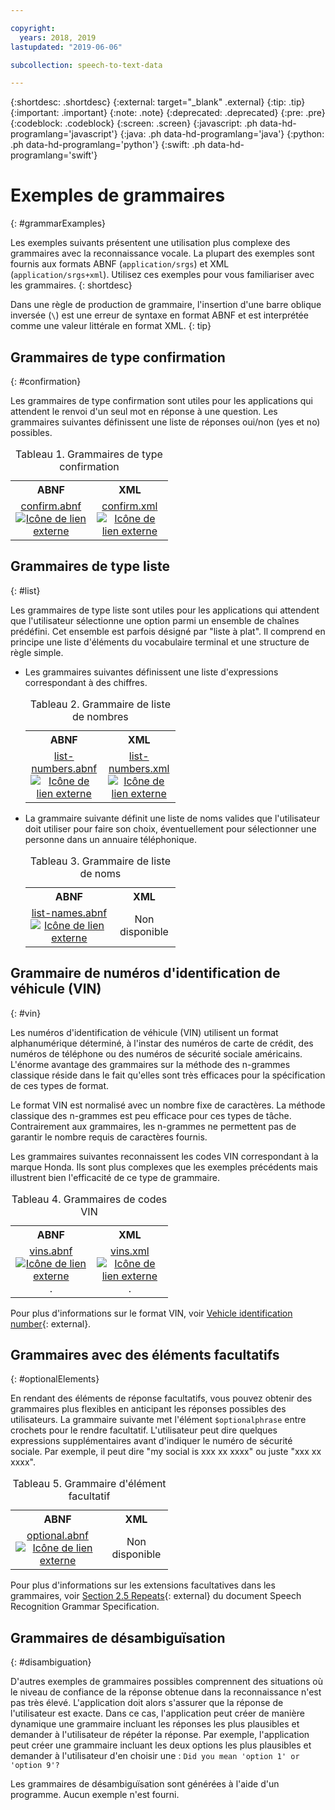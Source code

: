 ```yaml
---

copyright:
  years: 2018, 2019
lastupdated: "2019-06-06"

subcollection: speech-to-text-data

---
```


{:shortdesc: .shortdesc}
{:external: target="_blank" .external}
{:tip: .tip}
{:important: .important}
{:note: .note}
{:deprecated: .deprecated}
{:pre: .pre}
{:codeblock: .codeblock}
{:screen: .screen}
{:javascript: .ph data-hd-programlang='javascript'}
{:java: .ph data-hd-programlang='java'}
{:python: .ph data-hd-programlang='python'}
{:swift: .ph data-hd-programlang='swift'}

# Exemples de grammaires
{: #grammarExamples}

Les exemples suivants présentent une utilisation plus complexe des grammaires avec la reconnaissance vocale. La plupart des exemples sont fournis aux formats ABNF (`application/srgs`) et XML (`application/srgs+xml`). Utilisez ces exemples pour vous familiariser avec les grammaires.
{: shortdesc}

Dans une règle de production de grammaire, l'insertion d'une barre oblique inversée (`\`) est une erreur de syntaxe en format ABNF et est interprétée comme une valeur littérale en format XML.
{: tip}

## Grammaires de type confirmation
{: #confirmation}

Les grammaires de type confirmation sont utiles pour les applications qui attendent le renvoi d'un seul mot en réponse à une question. Les grammaires suivantes définissent une liste de réponses oui/non (yes et no) possibles.

<table style="width:50%">
  <caption>Tableau 1. Grammaires de type confirmation</caption>
  <tr>
    <th style="text-align:center">ABNF</th>
    <th style="text-align:center">XML</th>
  </tr>
  <tr>
    <td style="text-align:center">
      <a target="_blank" href="https://watson-developer-cloud.github.io/doc-tutorial-downloads/speech-to-text/grammars/confirm.abnf" download="confirm.abnf">confirm.abnf <img src="../../icons/launch-glyph.svg" alt="Icône de lien externe" title="Icône de lien externe"></a>
    </td>
    <td style="text-align:center">
      <a target="_blank" href="https://watson-developer-cloud.github.io/doc-tutorial-downloads/speech-to-text/grammars/confirm.xml" download="confirm.xml">confirm.xml <img src="../../icons/launch-glyph.svg" alt="Icône de lien externe" title="Icône de lien externe"></a>
    </td>
  </tr>
</table>

## Grammaires de type liste
{: #list}

Les grammaires de type liste sont utiles pour les applications qui attendent que l'utilisateur sélectionne une option parmi un ensemble de chaînes prédéfini. Cet ensemble est parfois désigné par "liste à plat". Il comprend en principe une liste d'éléments du vocabulaire terminal et une structure de règle simple.

-   Les grammaires suivantes définissent une liste d'expressions correspondant à des chiffres.

    <table style="width:50%">
      <caption>Tableau 2. Grammaire de liste de nombres</caption>
      <tr>
        <th style="text-align:center">ABNF</th>
        <th style="text-align:center">XML</th>
      </tr>
      <tr>
        <td style="text-align:center">
          <a target="_blank" href="https://watson-developer-cloud.github.io/doc-tutorial-downloads/speech-to-text/grammars/list-numbers.abnf" download="list-numbers.abnf">list-numbers.abnf <img src="../../icons/launch-glyph.svg" alt="Icône de lien externe" title="Icône de lien externe"></a>
        </td>
        <td style="text-align:center">
          <a target="_blank" href="https://watson-developer-cloud.github.io/doc-tutorial-downloads/speech-to-text/grammars/list-numbers.xml" download="list-numbers.xml">list-numbers.xml <img src="../../icons/launch-glyph.svg" alt="Icône de lien externe" title="Icône de lien externe"></a>
        </td>
      </tr>
    </table>

-   La grammaire suivante définit une liste de noms valides que l'utilisateur doit utiliser pour faire son choix, éventuellement pour sélectionner une personne dans un annuaire téléphonique.

    <table style="width:50%">
      <caption>Tableau 3. Grammaire de liste de noms</caption>
      <tr>
        <th style="text-align:center">ABNF</th>
        <th style="text-align:center">XML</th>
      </tr>
      <tr>
        <td style="text-align:center">
          <a target="_blank" href="https://watson-developer-cloud.github.io/doc-tutorial-downloads/speech-to-text/grammars/list-names.abnf" download="list-names.abnf">list-names.abnf <img src="../../icons/launch-glyph.svg" alt="Icône de lien externe" title="Icône de lien externe"></a>
        </td>
        <td style="text-align:center">
          Non disponible
        </td>
      </tr>
    </table>

## Grammaire de numéros d'identification de véhicule (VIN)
{: #vin}

Les numéros d'identification de véhicule (VIN) utilisent un format alphanumérique déterminé, à l'instar des numéros de carte de crédit, des numéros de téléphone ou des numéros de sécurité sociale américains. L'énorme avantage des grammaires sur la méthode des n-grammes classique réside dans le fait qu'elles sont très efficaces pour la spécification de ces types de format.

Le format VIN est normalisé avec un nombre fixe de caractères. La méthode classique des n-grammes est peu efficace pour ces types de tâche. Contrairement aux grammaires, les n-grammes ne permettent pas de garantir le nombre requis de caractères fournis.

Les grammaires suivantes reconnaissent les codes VIN correspondant à la marque Honda. Ils sont plus complexes que les exemples précédents mais illustrent bien l'efficacité de ce type de grammaire.

<table style="width:50%">
  <caption>Tableau 4. Grammaires de codes VIN</caption>
  <tr>
    <th style="text-align:center">ABNF</th>
    <th style="text-align:center">XML</th>
  </tr>
  <tr>
    <td style="text-align:center">
      <a target="_blank" href="https://watson-developer-cloud.github.io/doc-tutorial-downloads/speech-to-text/grammars/vins.abnf" download="vins.abnf">vins.abnf <img src="../../icons/launch-glyph.svg" alt="Icône de lien externe" title="Icône de lien externe"></a>.
    </td>
    <td style="text-align:center">
      <a target="_blank" href="https://watson-developer-cloud.github.io/doc-tutorial-downloads/speech-to-text/grammars/vins.xml" download="vins.xml">vins.xml <img src="../../icons/launch-glyph.svg" alt="Icône de lien externe" title="Icône de lien externe"></a>.
    </td>
  </tr>
</table>

Pour plus d'informations sur le format VIN, voir [Vehicle identification number](https://wikipedia.org/wiki/Vehicle_identification_number){: external}.

## Grammaires avec des éléments facultatifs
{: #optionalElements}

En rendant des éléments de réponse facultatifs, vous pouvez obtenir des grammaires plus flexibles en anticipant les réponses possibles des utilisateurs. La grammaire suivante met l'élément `$optionalphrase` entre crochets pour le rendre facultatif. L'utilisateur peut dire quelques expressions supplémentaires avant d'indiquer le numéro de sécurité sociale. Par exemple, il peut dire "my social is xxx xx xxxx" ou juste "xxx xx xxxx".

<table style="width:50%">
  <caption>Tableau 5. Grammaire d'élément facultatif</caption>
  <tr>
    <th style="text-align:center">ABNF</th>
    <th style="text-align:center">XML</th>
  </tr>
  <tr>
    <td style="text-align:center">
      <a target="_blank" href="https://watson-developer-cloud.github.io/doc-tutorial-downloads/speech-to-text/grammars/optional.abnf" download="optional.abnf">optional.abnf <img src="../../icons/launch-glyph.svg" alt="Icône de lien externe" title="Icône de lien externe"></a>
    </td>
    <td style="text-align:center">
      Non disponible
    </td>
  </tr>
</table>

Pour plus d'informations sur les extensions facultatives dans les grammaires, voir [Section 2.5 Repeats](https://www.w3.org/TR/speech-grammar/#S2.5){: external} du document Speech Recognition Grammar Specification.

## Grammaires de désambiguïsation
{: #disambiguation}

D'autres exemples de grammaires possibles comprennent des situations où le niveau de confiance de la réponse obtenue dans la reconnaissance n'est pas très élevé. L'application doit alors s'assurer que la réponse de l'utilisateur est exacte. Dans ce cas, l'application peut créer de manière dynamique une grammaire incluant les réponses les plus plausibles et demander à l'utilisateur de répéter la réponse. Par exemple, l'application peut créer une grammaire incluant les deux options les plus plausibles et demander à l'utilisateur d'en choisir une : `Did you mean 'option 1' or 'option 9'?`

Les grammaires de désambiguïsation sont générées à l'aide d'un programme. Aucun exemple n'est fourni.
